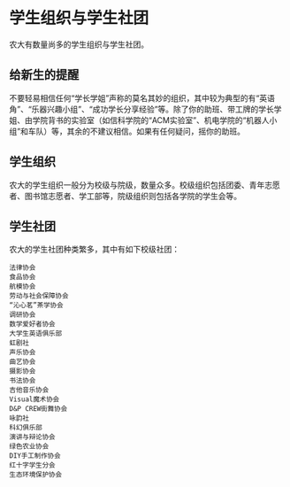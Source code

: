 # 学生组织与学生社团

农大有数量尚多的学生组织与学生社团。

## 给新生的提醒

不要轻易相信任何“学长学姐”声称的莫名其妙的组织，其中较为典型的有“英语角”、“乐器兴趣小组”、“成功学长分享经验”等。除了你的助班、带工牌的学长学姐、由学院背书的实验室（如信科学院的“ACM实验室”、机电学院的“机器人小组”和车队）等，其余的不建议相信。如果有任何疑问，摇你的助班。

## 学生组织

农大的学生组织一般分为校级与院级，数量众多。校级组织包括团委、青年志愿者、图书馆志愿者、学工部等，院级组织则包括各学院的学生会等。

## 学生社团

农大的学生社团种类繁多，其中有如下校级社团：

```
法律协会
食品协会
航模协会
劳动与社会保障协会
“沁心茗”茶学协会
调研协会
数学爱好者协会
大学生英语俱乐部
虹剧社
声乐协会
曲艺协会
摄影协会
书法协会
吉他音乐协会
Visual魔术协会
D&P CREW街舞协会
咏韵社
科幻俱乐部
演讲与辩论协会
绿色农业协会
DIY手工制作协会
红十字学生分会
生态环境保护协会
```